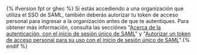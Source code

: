 {% ifversion fpt or ghec %} Si estás accediendo a una organización que utiliza el SSO de SAML, también deberás autorizar tu token de acceso personal para ingresar a la organización antes de que te autentiques. Para obtener más información, consulta las secciónes "[Acerca de la autenticación, con el inicio de sesión único de SAML](/github/authenticating-to-github/about-authentication-with-saml-single-sign-on)" y "[Autorizar un token de acceso personal para su uso con el inicio de sesión único de SAML](/github/authenticating-to-github/authorizing-a-personal-access-token-for-use-with-saml-single-sign-on)".{% endif %}
